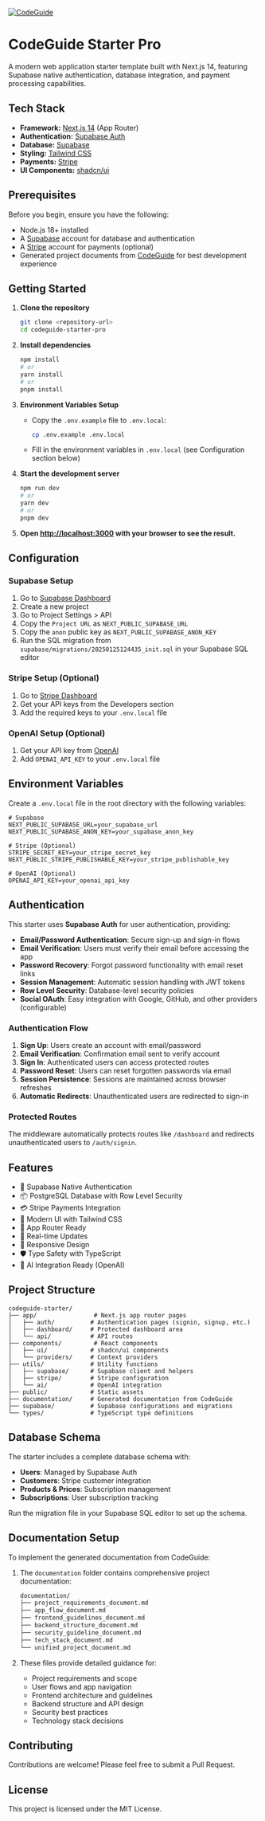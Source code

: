[![CodeGuide](/codeguide-backdrop.svg)](https://codeguide.dev)

# CodeGuide Starter Pro

A modern web application starter template built with Next.js 14, featuring Supabase native authentication, database integration, and payment processing capabilities.

## Tech Stack

- **Framework:** [Next.js 14](https://nextjs.org/) (App Router)
- **Authentication:** [Supabase Auth](https://supabase.com/auth)
- **Database:** [Supabase](https://supabase.com/)
- **Styling:** [Tailwind CSS](https://tailwindcss.com/)
- **Payments:** [Stripe](https://stripe.com/)
- **UI Components:** [shadcn/ui](https://ui.shadcn.com/)

## Prerequisites

Before you begin, ensure you have the following:
- Node.js 18+ installed
- A [Supabase](https://supabase.com/) account for database and authentication
- A [Stripe](https://stripe.com/) account for payments (optional)
- Generated project documents from [CodeGuide](https://codeguide.dev/) for best development experience

## Getting Started

1. **Clone the repository**
   ```bash
   git clone <repository-url>
   cd codeguide-starter-pro
   ```

2. **Install dependencies**
   ```bash
   npm install
   # or
   yarn install
   # or
   pnpm install
   ```

3. **Environment Variables Setup**
   - Copy the `.env.example` file to `.env.local`:
     ```bash
     cp .env.example .env.local
     ```
   - Fill in the environment variables in `.env.local` (see Configuration section below)

4. **Start the development server**
   ```bash
   npm run dev
   # or
   yarn dev
   # or
   pnpm dev
   ```

5. **Open [http://localhost:3000](http://localhost:3000) with your browser to see the result.**

## Configuration

### Supabase Setup
1. Go to [Supabase Dashboard](https://app.supabase.com/)
2. Create a new project
3. Go to Project Settings > API
4. Copy the `Project URL` as `NEXT_PUBLIC_SUPABASE_URL`
5. Copy the `anon` public key as `NEXT_PUBLIC_SUPABASE_ANON_KEY`
6. Run the SQL migration from `supabase/migrations/20250125124435_init.sql` in your Supabase SQL editor

### Stripe Setup (Optional)
1. Go to [Stripe Dashboard](https://dashboard.stripe.com/)
2. Get your API keys from the Developers section
3. Add the required keys to your `.env.local` file

### OpenAI Setup (Optional)
1. Get your API key from [OpenAI](https://platform.openai.com/)
2. Add `OPENAI_API_KEY` to your `.env.local` file

## Environment Variables

Create a `.env.local` file in the root directory with the following variables:

```env
# Supabase
NEXT_PUBLIC_SUPABASE_URL=your_supabase_url
NEXT_PUBLIC_SUPABASE_ANON_KEY=your_supabase_anon_key

# Stripe (Optional)
STRIPE_SECRET_KEY=your_stripe_secret_key
NEXT_PUBLIC_STRIPE_PUBLISHABLE_KEY=your_stripe_publishable_key

# OpenAI (Optional)
OPENAI_API_KEY=your_openai_api_key
```

## Authentication

This starter uses **Supabase Auth** for user authentication, providing:

- **Email/Password Authentication**: Secure sign-up and sign-in flows
- **Email Verification**: Users must verify their email before accessing the app
- **Password Recovery**: Forgot password functionality with email reset links
- **Session Management**: Automatic session handling with JWT tokens
- **Row Level Security**: Database-level security policies
- **Social OAuth**: Easy integration with Google, GitHub, and other providers (configurable)

### Authentication Flow

1. **Sign Up**: Users create an account with email/password
2. **Email Verification**: Confirmation email sent to verify account
3. **Sign In**: Authenticated users can access protected routes
4. **Password Reset**: Users can reset forgotten passwords via email
5. **Session Persistence**: Sessions are maintained across browser refreshes
6. **Automatic Redirects**: Unauthenticated users are redirected to sign-in

### Protected Routes

The middleware automatically protects routes like `/dashboard` and redirects unauthenticated users to `/auth/signin`.

## Features

- 🔐 Supabase Native Authentication
- 📦 PostgreSQL Database with Row Level Security
- 💳 Stripe Payments Integration
- 🎨 Modern UI with Tailwind CSS
- 🚀 App Router Ready
- 🔄 Real-time Updates
- 📱 Responsive Design
- 🛡️ Type Safety with TypeScript
- 🎯 AI Integration Ready (OpenAI)

## Project Structure

```
codeguide-starter/
├── app/                # Next.js app router pages
│   ├── auth/          # Authentication pages (signin, signup, etc.)
│   ├── dashboard/     # Protected dashboard area
│   └── api/           # API routes
├── components/         # React components
│   ├── ui/            # shadcn/ui components
│   └── providers/     # Context providers
├── utils/             # Utility functions
│   ├── supabase/      # Supabase client and helpers
│   ├── stripe/        # Stripe configuration
│   └── ai/            # OpenAI integration
├── public/            # Static assets
├── documentation/     # Generated documentation from CodeGuide
├── supabase/          # Supabase configurations and migrations
└── types/             # TypeScript type definitions
```

## Database Schema

The starter includes a complete database schema with:

- **Users**: Managed by Supabase Auth
- **Customers**: Stripe customer integration
- **Products & Prices**: Subscription management
- **Subscriptions**: User subscription tracking

Run the migration file in your Supabase SQL editor to set up the schema.

## Documentation Setup

To implement the generated documentation from CodeGuide:

1. The `documentation` folder contains comprehensive project documentation:
   ```bash
   documentation/
   ├── project_requirements_document.md             
   ├── app_flow_document.md
   ├── frontend_guidelines_document.md
   ├── backend_structure_document.md
   ├── security_guideline_document.md
   ├── tech_stack_document.md
   └── unified_project_document.md
   ```

2. These files provide detailed guidance for:
   - Project requirements and scope
   - User flows and app navigation
   - Frontend architecture and guidelines
   - Backend structure and API design
   - Security best practices
   - Technology stack decisions

## Contributing

Contributions are welcome! Please feel free to submit a Pull Request.

## License

This project is licensed under the MIT License.